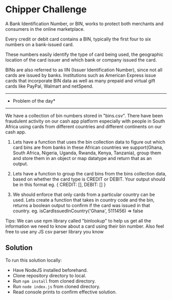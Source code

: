 # Chipper Challenge

A Bank Identification Number, or BIN, works to protect both merchants and consumers in the online marketplace.

Every credit or debit card contains a BIN, typically the first four to six numbers on a bank-issued card.

These numbers easily identify the type of card being used, the geographic location of the card issuer and which bank or company issued the card.

BINs are also referred to as IIN (Issuer Identification Number), since not all cards are issued by banks. Institutions such as American Express issue cards that incorporate BIN data as well as many prepaid and virtual gift cards like PayPal, Walmart and netSpend.

---

- Problem of the day\*

---

We have a collection of bin numbers stored in "bins.csv". There have been fraudulent activity on our cash app platform especially with people in South Africa using cards from different countries and different continents on our cash app.

1. Lets have a function that uses the bin collection data to figure out which card bins are from banks in these African countries we support(Ghana, South Africa, Nigeria, Uganda, Rwanda, Kenya, Tanzania), group them and store them in an object or map datatype and return that as an output.

2. Lets have a function to group the card bins from the bins collection data, based on whether the card type is CREDIT or DEBIT. Your output should be in this format eg. { CREDIT: [], DEBIT: [] }

3. We should enforce that only cards from a particular country can be used. Lets create a function that takes in country code and the bin, returns a boolean output to confirm if the card was issued in that country. eg. isCardIssuedInCountry('Ghana', 5111456) => false

Tips: We can use npm library called "binlookup" to help us get all the information we need to know about a card using their bin number. Also feel free to use any JS csv parser library you know

## Solution

To run this solution locally:

- Have NodeJS installed beforehand.
- Clone repository directory to local.
- Run `npm install` from cloned directory.
- Run `node index.js` from cloned directory.
- Read console prints to confirm effective solution.
